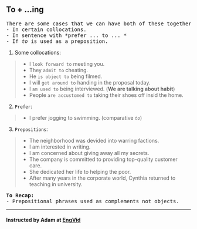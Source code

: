 ## To + ...ing
<pre>
There are some cases that we can have both of these together.
- In certain collocations.
- In sentence with *prefer ... to ... *
- If <i>to</i> is used as a preposition.
</pre>

1. Some collocations:
> - I `look forward to` meeting you.
> - They `admit to` cheating.
> - He `is object to` being filmed.
> - I will `get around to` handing in the proposal today. 
> - I `am used to` being interviewed. (**We are talking about habit**)
> - People `are accustomed to` taking their shoes off insid the home.

2. `Prefer`:
> - I prefer jogging to swimming. (comparative *`to`*)

3. `Prepositions`:
> - The neighborhood was devided into warring factions.
> - I am interested in writing.
> - I am concerned about giving away all my secrets.
> - The company is committed to providing top-quality customer care.
> - She dedicated her life to helping the poor.
> - After many years in the corporate world, Cynthia returned to teaching in university.

<pre>
<b>To Recap:</b>
- Prepositional phrases used as complements not objects. 
</pre>
---
#### Instructed by Adam at [EngVid](www.engvid.com)
